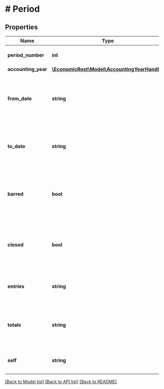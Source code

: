 # # Period

## Properties

Name | Type | Description | Notes
------------ | ------------- | ------------- | -------------
**period_number** | **int** | A unique identifier of the period. | [optional]
**accounting_year** | [**\EconomicRest\Model\AccountingYearHandler**](AccountingYearHandler.md) |  | [optional]
**from_date** | **string** | The first date in the period formatted according to ISO-8601(YYYY-MM-DD). | [optional]
**to_date** | **string** | The last date in the period formatted according to ISO-8601(YYYY-MM-DD). | [optional]
**barred** | **bool** | If true this indicates that the accounting period is barred for further transactions. | [optional]
**closed** | **bool** | If true this indicates that the accounting period is with a closed accounting year | [optional]
**entries** | **string** | A link to a collection of all entries booked in the period. | [optional]
**totals** | **string** | A link to the chart of accounts with the periods total in base currency. | [optional]
**self** | **string** | A unique link reference to the period item. | [optional]

[[Back to Model list]](../../README.md#models) [[Back to API list]](../../README.md#endpoints) [[Back to README]](../../README.md)
